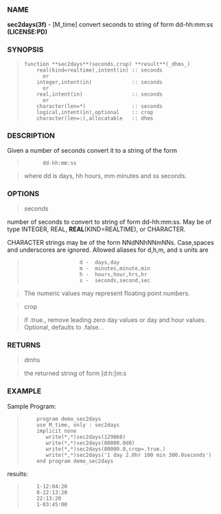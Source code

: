 ### NAME

**sec2days(3f)** \- [M_time] convert seconds to string of form dd-hh:mm:ss **(LICENSE:PD)**

### SYNOPSIS

>     function **sec2days**(seconds,crop) **result**(_dhms_)
>         real(kind=realtime),intent(in) :: seconds
>           or
>         integer,intent(in)             :: seconds
>           or
>         real,intent(in)                :: seconds
>           or
>         character(len=*)               :: seconds
>         logical,intent(in),optional    :: crop
>         character(len=:),allocatable   :: dhms

### DESCRIPTION

Given a number of seconds convert it to a string of the form

>           dd-hh:mm:ss

> where dd is days, hh hours, mm minutes and ss seconds.

### OPTIONS

> seconds

number of seconds to convert to string of form dd-hh:mm:ss. May be of type
INTEGER, REAL, **REAL**(KIND=REALTIME), or CHARACTER.

CHARACTER strings may be of the form NNdNNhNNmNNs. Case,spaces and
underscores are ignored. Allowed aliases for d,h,m, and s units are

>                       d -  days,day
>                       m -  minutes,minute,min
>                       h -  hours,hour,hrs,hr
>                       s -  seconds,second,sec

> The numeric values may represent floating point numbers.

> crop

> if .true., remove leading zero day values or day and hour values. Optional,
defaults to .false. .

### RETURNS

> dmhs

> the returned string of form [d:h:]m:s

### EXAMPLE

Sample Program:

>         program demo_sec2days
>         use M_time, only : sec2days
>         implicit none
>            write(*,*)sec2days(129860)
>            write(*,*)sec2days(80000.0d0)
>            write(*,*)sec2days(80000.0,crop=.true.)
>            write(*,*)sec2days('1 day 2.0hr 100 min 300.0seconds')
>         end program demo_sec2days

results:

>         1-12:04:20
>         0-22:13:20
>         22:13:20
>         1-03:45:00

